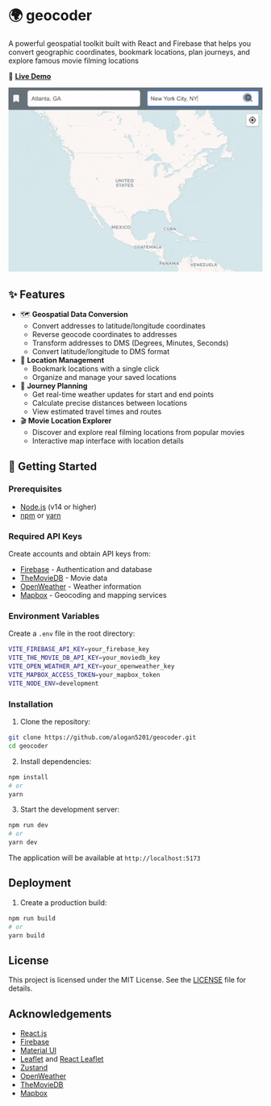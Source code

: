 # 🌍 geocoder 
A powerful geospatial toolkit built with React and Firebase that helps you convert geographic coordinates, bookmark locations, plan journeys, and explore famous movie filming locations

🚀 **[Live Demo](https://geocoder-react.netlify.app/)**

![Demo](demo.gif)

## ✨ Features

- 🗺️ **Geospatial Data Conversion**
  - Convert addresses to latitude/longitude coordinates
  - Reverse geocode coordinates to addresses
  - Transform addresses to DMS (Degrees, Minutes, Seconds)
  - Convert latitude/longitude to DMS format
- 📍 **Location Management**
  - Bookmark locations with a single click
  - Organize and manage your saved locations
- 🚗 **Journey Planning**
  - Get real-time weather updates for start and end points
  - Calculate precise distances between locations
  - View estimated travel times and routes
- 🎬 **Movie Location Explorer**
  - Discover and explore real filming locations from popular movies
  - Interactive map interface with location details

## 🚀 Getting Started

### Prerequisites
- [Node.js](https://nodejs.org/) (v14 or higher)
- [npm](https://www.npmjs.com/) or [yarn](https://yarnpkg.com/)

### Required API Keys
Create accounts and obtain API keys from:
- [Firebase](https://firebase.google.com/) - Authentication and database
- [TheMovieDB](https://developer.themoviedb.org/docs/getting-started) - Movie data
- [OpenWeather](https://openweathermap.org/api) - Weather information
- [Mapbox](https://www.mapbox.com/) - Geocoding and mapping services

### Environment Variables
Create a `.env` file in the root directory:
```bash
VITE_FIREBASE_API_KEY=your_firebase_key
VITE_THE_MOVIE_DB_API_KEY=your_moviedb_key
VITE_OPEN_WEATHER_API_KEY=your_openweather_key
VITE_MAPBOX_ACCESS_TOKEN=your_mapbox_token
VITE_NODE_ENV=development
```

### Installation

1. Clone the repository:
```bash
git clone https://github.com/alogan5201/geocoder.git
cd geocoder
```

2. Install dependencies:
```bash
npm install
# or
yarn
```

3. Start the development server:
```bash
npm run dev
# or
yarn dev
```

The application will be available at `http://localhost:5173`

## Deployment

1. Create a production build:
```bash
npm run build
# or
yarn build
```

## License

This project is licensed under the MIT License. See the [LICENSE](LICENSE) file for details.

## Acknowledgements

- [React.js](https://react.dev/)
- [Firebase](https://firebase.google.com/docs)
- [Material UI](https://mui.com/material-ui/getting-started/)
- [Leaflet](https://leafletjs.com/reference.html) and [React Leaflet](https://react-leaflet.js.org/)  
- [Zustand](https://docs.pmnd.rs/)
- [OpenWeather](https://openweathermap.org/api)
- [TheMovieDB](https://developer.themoviedb.org/docs)
- [Mapbox](https://www.mapbox.com/)

